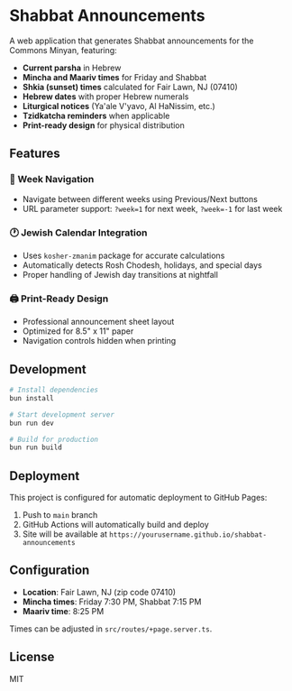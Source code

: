 # Shabbat Announcements

A web application that generates Shabbat announcements for the Commons Minyan, featuring:

- **Current parsha** in Hebrew
- **Mincha and Maariv times** for Friday and Shabbat
- **Shkia (sunset) times** calculated for Fair Lawn, NJ (07410)
- **Hebrew dates** with proper Hebrew numerals
- **Liturgical notices** (Ya'ale V'yavo, Al HaNissim, etc.)
- **Tzidkatcha reminders** when applicable
- **Print-ready design** for physical distribution

## Features

### 📅 Week Navigation
- Navigate between different weeks using Previous/Next buttons
- URL parameter support: `?week=1` for next week, `?week=-1` for last week

### 🕐 Jewish Calendar Integration
- Uses `kosher-zmanim` package for accurate calculations
- Automatically detects Rosh Chodesh, holidays, and special days
- Proper handling of Jewish day transitions at nightfall

### 🖨️ Print-Ready Design
- Professional announcement sheet layout
- Optimized for 8.5" x 11" paper
- Navigation controls hidden when printing

## Development

```bash
# Install dependencies
bun install

# Start development server
bun run dev

# Build for production
bun run build
```

## Deployment

This project is configured for automatic deployment to GitHub Pages:

1. Push to `main` branch
2. GitHub Actions will automatically build and deploy
3. Site will be available at `https://yourusername.github.io/shabbat-announcements`

## Configuration

- **Location**: Fair Lawn, NJ (zip code 07410)
- **Mincha times**: Friday 7:30 PM, Shabbat 7:15 PM
- **Maariv time**: 8:25 PM

Times can be adjusted in `src/routes/+page.server.ts`.

## License

MIT
